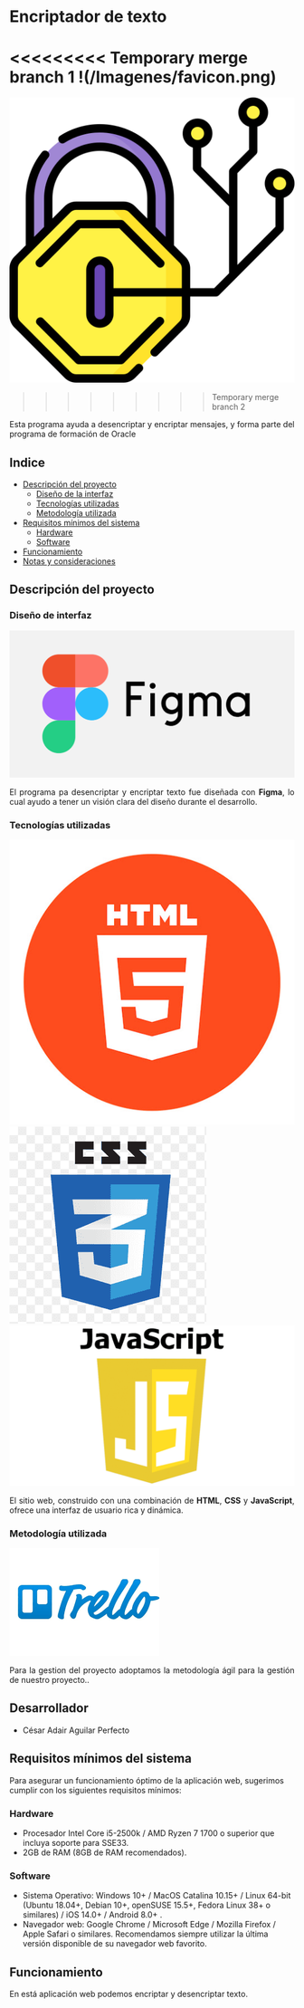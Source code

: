 # Encriptador de texto
<<<<<<<<< Temporary merge branch 1
!(/Imagenes/favicon.png)
=========
![Encriptador](/Imagenes/favicon.png) 
>>>>>>>>> Temporary merge branch 2

<p align="justify">Esta programa ayuda a desencriptar y encriptar mensajes, y forma parte del programa de formación de Oracle</p>

## Indice
- [Descripción del proyecto](#descripción-del-proyecto)
  - [Diseño de la interfaz](#diseño-de-interfaz)
  - [Tecnologías utilizadas](#tecnologías-utilizadas)
  - [Metodología utilizada](#metodología-utilizada)   
- [Requisitos mínimos del sistema](#requisitos-mínimos-del-sistema)
  - [Hardware](#hardware)
  - [Software](#software)  
- [Funcionamiento](#funcionamiento)
- [Notas y consideraciones](#notas-y-consideraciones)


## Descripción del proyecto
### Diseño de interfaz
![Figma](/Imagenes/figma.png)
<p align="justify">El programa pa desencriptar y encriptar texto fue diseñada con <b>Figma</b>, lo cual ayudo a tener un visión clara del diseño durante  el desarrollo.</p>


### Tecnologías utilizadas
![HTML5](/Imagenes/html5.jpg) 
![CSS3](/Imagenes/css3.png) 	
![JavaScript](/Imagenes/js.png) 
<p align="justify">El sitio web, construido con una combinación de <b>HTML</b>, <b>CSS</b> y <b>JavaScript</b>, ofrece una interfaz de usuario rica y dinámica.</p>


### Metodología utilizada
![Trello](/Imagenes/trello.png)
<p align="justify">Para la gestion del proyecto adoptamos la metodología ágil para la gestión de nuestro proyecto..</p>

## Desarrollador

- César Adair Aguilar Perfecto

## Requisitos mínimos del sistema
Para asegurar un funcionamiento óptimo de la aplicación web, sugerimos cumplir con los siguientes requisitos mínimos:

### Hardware
- Procesador Intel Core i5-2500k / AMD Ryzen 7 1700 o superior que incluya soporte para SSE33.
- 2GB de RAM (8GB de RAM recomendados).

### Software
- Sistema Operativo: Windows 10+ / MacOS Catalina 10.15+ / Linux 64-bit (Ubuntu 18.04+, Debian 10+, openSUSE 15.5+, Fedora Linux 38+ o similares) / iOS 14.0+ / Android 8.0+ .
- Navegador web: Google Chrome / Microsoft Edge / Mozilla Firefox / Apple Safari o similares. Recomendamos siempre utilizar la última versión disponible de su navegador web favorito.


## Funcionamiento
En está aplicación web podemos encriptar y desencriptar texto.